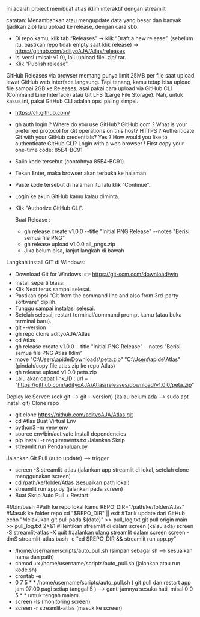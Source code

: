 ini adalah project membuat atlas iklim interaktif dengan streamlit

catatan:
Menambahkan atau mengupdate data yang besar dan banyak (jadikan zip) lalu upload ke release, dengan cara sbb:
- Di repo kamu, klik tab “Releases” → klik “Draft a new release”. (sebelum itu, pastikan repo tidak empty saat klik release) ->  https://github.com/adityoAJA/Atlas/releases
- Isi versi (misal: v1.0), lalu upload file .zip/.rar.
- Klik “Publish release”.

GitHub Releases via browser memang punya limit 25MB per file saat upload lewat GitHub web interface langsung.
Tapi tenang, kamu tetap bisa upload file sampai 2GB ke Releases, asal pakai cara upload via GitHub CLI (Command Line Interface) atau Git LFS (Large File Storage). Nah, untuk kasus ini, pakai GitHub CLI adalah opsi paling simpel.
- https://cli.github.com/
- gh auth login
? Where do you use GitHub? GitHub.com
? What is your preferred protocol for Git operations on this host? HTTPS
? Authenticate Git with your GitHub credentials? Yes
? How would you like to authenticate GitHub CLI? Login with a web browser
! First copy your one-time code: 85E4-BC91
- Salin kode tersebut (contohnya 85E4-BC91).
- Tekan Enter, maka browser akan terbuka ke halaman
- Paste kode tersebut di halaman itu lalu klik "Continue".
- Login ke akun GitHub kamu kalau diminta.
- Klik "Authorize GitHub CLI".

  Buat Release :
  - gh release create v1.0.0 --title "Initial PNG Release" --notes "Berisi semua file PNG"
  - gh release upload v1.0.0 all_pngs.zip
  - Jika belum bisa, lanjut langkah di bawah

Langkah install GIT di Windows:
- Download Git for Windows:
👉 https://git-scm.com/download/win
- Install seperti biasa:
- Klik Next terus sampai selesai.
- Pastikan opsi “Git from the command line and also from 3rd-party software” dipilih.
- Tunggu sampai instalasi selesai.
- Setelah selesai, restart terminal/command prompt kamu (atau buka terminal baru).
- git --version
- gh repo clone adityoAJA/Atlas
- cd Atlas
- gh release create v1.0.0 --title "Initial PNG Release" --notes "Berisi semua file PNG Atlas Iklim"
- move "C:\Users\apide\Downloads\peta.zip" "C:\Users\apide\Atlas\" (pindah/copy file atlas.zip ke repo Atlas)
- gh release upload v1.0.0 peta.zip
- Lalu akan dapat link_ID : url = "https://github.com/adityoAJA/Atlas/releases/download/v1.0.0/peta.zip"

Deploy ke Server: (cek git --> git --version) (kalau belum ada --> sudo apt install git)
Clone repo
- git clone https://github.com/adityoAJA/Atlas.git
- cd Atlas
Buat Virtual Env
- python3 -m venv env
- source env/bin/activate
Install dependencies
- pip install -r requirements.txt
Jalankan Skrip
- streamlit run Pendahuluan.py

Jalankan Git Pull (auto update) --> trigger
- screen -S streamlit-atlas (jalankan app streamlit di lokal, setelah clone menggunakan screen)
- cd /path/ke/folder/Atlas (sesuaikan path lokal)
- streamlit run app.py (jalankan pada screen)
- Buat Skrip Auto Pull + Restart:
  
#!/bin/bash
#Path ke repo lokal kamu
REPO_DIR="/path/ke/folder/Atlas"
#Masuk ke folder repo
cd "$REPO_DIR" || exit
#Tarik update dari GitHub
echo "Melakukan git pull pada $(date)" >> pull_log.txt
git pull origin main >> pull_log.txt 2>&1
#Hentikan streamlit di dalam screen (kalau ada)
screen -S streamlit-atlas -X quit
#Jalankan ulang streamlit dalam screen
screen -dmS streamlit-atlas bash -c "cd $REPO_DIR && streamlit run app.py"

- /home/username/scripts/auto_pull.sh (simpan sebagai sh --> sesuaikan nama dan path)
- chmod +x /home/username/scripts/auto_pull.sh (jalankan atau run kode.sh)
- crontab -e
- 0 7 5 * * /home/username/scripts/auto_pull.sh ( git pull dan restart app jam 07:00 pagi setiap tanggal 5 ) --> ganti jamnya sesuka hati, misal 0 0 5 * * untuk tengah malam.
- screen -ls (monitoring screen)
- screen -r streamlit-atlas (masuk ke screen)





